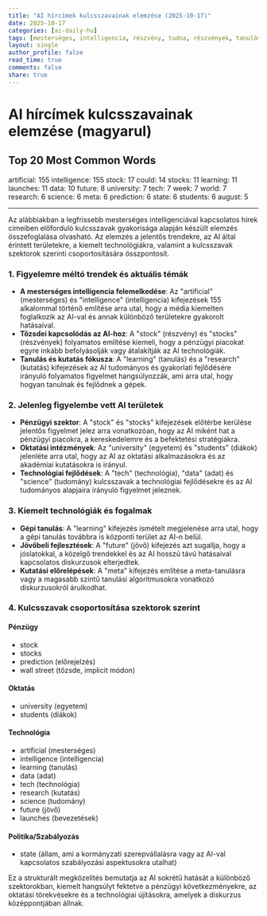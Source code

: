 ```yaml
---
title: "AI hírcímek kulcsszavainak elemzése (2025-10-17)"
date: 2025-10-17
categories: [ai-daily-hu]
tags: [mesterséges, intelligencia, részvény, tudna, részvények, tanulás, indulások, adat, jövő, egyetem, tech, hét, világ, kutatás, tudomány, meta, előrejelzés, állapot, diákok, augusztus]
layout: single
author_profile: false
read_time: true
comments: false
share: true
---
```


# AI hírcímek kulcsszavainak elemzése (magyarul)

## Top 20 Most Common Words

artificial: 155
intelligence: 155
stock: 17
could: 14
stocks: 11
learning: 11
launches: 11
data: 10
future: 8
university: 7
tech: 7
week: 7
world: 7
research: 6
science: 6
meta: 6
prediction: 6
state: 6
students: 6
august: 5

---

Az alábbiakban a legfrissebb mesterséges intelligenciával kapcsolatos hírek címeiben előforduló kulcsszavak gyakorisága alapján készült elemzés összefoglalása olvasható. Az elemzés a jelentős trendekre, az AI által érintett területekre, a kiemelt technológiákra, valamint a kulcsszavak szektorok szerinti csoportosítására összpontosít.

### 1. Figyelemre méltó trendek és aktuális témák
- **A mesterséges intelligencia felemelkedése**: Az "artificial" (mesterséges) és "intelligence" (intelligencia) kifejezések 155 alkalommal történő említése arra utal, hogy a média kiemelten foglalkozik az AI-val és annak különböző területekre gyakorolt hatásaival.
- **Tőzsdei kapcsolódás az AI-hoz**: A "stock" (részvény) és "stocks" (részvények) folyamatos említése kiemeli, hogy a pénzügyi piacokat egyre inkább befolyásolják vagy átalakítják az AI technológiák.
- **Tanulás és kutatás fókusza**: A "learning" (tanulás) és a "research" (kutatás) kifejezések az AI tudományos és gyakorlati fejlődésére irányuló folyamatos figyelmet hangsúlyozzák, ami arra utal, hogy hogyan tanulnak és fejlődnek a gépek.

### 2. Jelenleg figyelembe vett AI területek
- **Pénzügyi szektor**: A "stock" és "stocks" kifejezések előtérbe kerülése jelentős figyelmet jelez arra vonatkozóan, hogy az AI miként hat a pénzügyi piacokra, a kereskedelemre és a befektetési stratégiákra.
- **Oktatási intézmények**: Az "university" (egyetem) és "students" (diákok) jelenléte arra utal, hogy az AI az oktatási alkalmazásokra és az akadémiai kutatásokra is irányul.
- **Technológiai fejlődések**: A "tech" (technológia), "data" (adat) és "science" (tudomány) kulcsszavak a technológiai fejlődésekre és az AI tudományos alapjaira irányuló figyelmet jeleznek.

### 3. Kiemelt technológiák és fogalmak
- **Gépi tanulás**: A "learning" kifejezés ismételt megjelenése arra utal, hogy a gépi tanulás továbbra is központi terület az AI-n belül.
- **Jövőbeli fejlesztések**: A "future" (jövő) kifejezés azt sugallja, hogy a jóslatokkal, a közelgő trendekkel és az AI hosszú távú hatásaival kapcsolatos diskurzusok elterjedtek.
- **Kutatási előrelépések**: A "meta" kifejezés említése a meta-tanulásra vagy a magasabb szintű tanulási algoritmusokra vonatkozó diskurzusokról árulkodhat.

### 4. Kulcsszavak csoportosítása szektorok szerint

#### Pénzügy
- stock
- stocks
- prediction (előrejelzés)
- wall street (tőzsde, implicit módon)

#### Oktatás
- university (egyetem)
- students (diákok)

#### Technológia
- artificial (mesterséges)
- intelligence (intelligencia)
- learning (tanulás)
- data (adat)
- tech (technológia)
- research (kutatás)
- science (tudomány)
- future (jövő)
- launches (bevezetések)

#### Politika/Szabályozás
- state (állam, ami a kormányzati szerepvállalásra vagy az AI-val kapcsolatos szabályozási aspektusokra utalhat)

Ez a strukturált megközelítés bemutatja az AI sokrétű hatását a különböző szektorokban, kiemelt hangsúlyt fektetve a pénzügyi következményekre, az oktatási törekvésekre és a technológiai újításokra, amelyek a diskurzus középpontjában állnak.